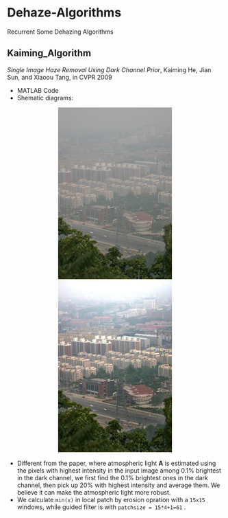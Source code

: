 # Dehaze-Algorithms
Recurrent Some Dehazing Algorithms


## Kaiming_Algorithm
*Single Image Haze Removal Using Dark Channel Prior*, Kaiming He, Jian Sun, and Xiaoou Tang, in CVPR 2009

* MATLAB Code
* Shematic diagrams:
<center>
<img src="Kaiming_Algorithm/3.bmp"  height = "400" alt="图片名称" />
<img src="Kaiming_Algorithm/3_dehazed.jpg"   height = "400" alt="图片名称" />
</center>

* Different from the paper, where atmospheric light **A** is estimated using the pixels with highest intensity in the input image among 0.1% brightest in the dark channel, we first find the 0.1% brightest ones in the dark channel, then pick up 20% with highest intensity and average them. We believe it can make the atmospheric light more robust.
* We calculate `min(x)` in local patch by erosion opration with a `15x15` windows, while guided filter is with `patchsize = 15*4+1=61` .

